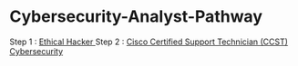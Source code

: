 # Cybersecurity-Analyst-Pathway
Step 1 : <a href="[https://skillsforall.com/career-path/cybersecurity?courseLang=en-US](https://skillsforall.com/course/ethical-hacker?courseLang=en-US)https://skillsforall.com/course/ethical-hacker?courseLang=en-US"> Ethical Hacker </a> 
Step 2 : <a href="https://skillsforall.com/resources/ccst-cybersecurity?courseLang=en-US"> Cisco Certified Support Technician (CCST) Cybersecurity</a>
